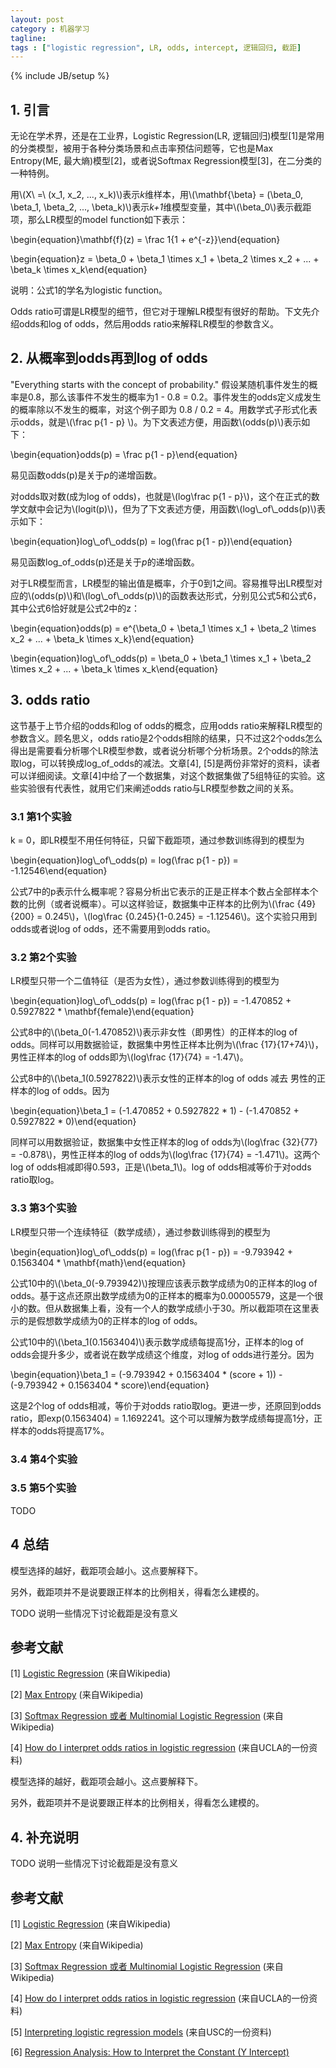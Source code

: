 ```yaml
---
layout: post
category : 机器学习
tagline: 
tags : ["logistic regression", LR, odds, intercept, 逻辑回归, 截距]
---
```

{% include JB/setup %}

## 1. 引言

无论在学术界，还是在工业界，Logistic Regression(LR, 逻辑回归)模型[1]是常用的分类模型，被用于各种分类场景和点击率预估问题等，它也是Max Entropy(ME, 最大熵)模型[2]，或者说Softmax Regression模型[3]，在二分类的一种特例。

用\\(X\ =\ (x_1, x_2, ..., x_k)\\)表示*k*维样本，用\\(\mathbf{\beta} = (\beta_0, \beta_1, \beta_2, ..., \beta_k)\\)表示*k+1*维模型变量，其中\\(\beta_0\\)表示截距项，那么LR模型的model function如下表示：

\begin{equation}\mathbf{f}(z) = \frac 1{1 + e^{-z}}\end{equation}

\begin{equation}z = \beta_0 + \beta_1 \times x_1 +  \beta_2 \times x_2 + ... +  \beta_k \times x_k\end{equation}

说明：公式1的学名为logistic function。

Odds ratio可谓是LR模型的细节，但它对于理解LR模型有很好的帮助。下文先介绍odds和log of odds，然后用odds ratio来解释LR模型的参数含义。

## 2. 从概率到odds再到log of odds

"Everything starts with the concept of probability." 假设某随机事件发生的概率是0.8，那么该事件不发生的概率为1 - 0.8 = 0.2。事件发生的odds定义成发生的概率除以不发生的概率，对这个例子即为 0.8 / 0.2 = 4。用数学式子形式化表示odds，就是\\(\frac p{1 - p} \\)。为下文表述方便，用函数\\(odds(p)\\)表示如下：

\begin{equation}odds(p) = \frac p{1 - p}\end{equation}

易见函数odds(p)是关于*p*的递增函数。

对odds取对数(成为log of odds)，也就是\\(log\frac p{1 - p}\\)，这个在正式的数学文献中会记为\\(logit(p)\\)，但为了下文表述方便，用函数\\(log\\_of\\_odds(p)\\)表示如下：

\begin{equation}log\\_of\\_odds(p) = log(\frac p{1 - p})\end{equation}

易见函数log_of_odds(p)还是关于*p*的递增函数。

对于LR模型而言，LR模型的输出值是概率，介于0到1之间。容易推导出LR模型对应的\\(odds(p)\\)和\\(log\\_of\\_odds(p)\\)的函数表达形式，分别见公式5和公式6，其中公式6恰好就是公式2中的z：

\begin{equation}odds(p) = e^{\beta_0 + \beta_1 \times x_1 +  \beta_2 \times x_2 + ... +  \beta_k \times x_k}\end{equation}

\begin{equation}log\\_of\\_odds(p) = \beta_0 + \beta_1 \times x_1 +  \beta_2 \times x_2 + ... +  \beta_k \times x_k\end{equation}

## 3. odds ratio

这节基于上节介绍的odds和log of odds的概念，应用odds ratio来解释LR模型的参数含义。顾名思义，odds ratio是2个odds相除的结果，只不过这2个odds怎么得出是需要看分析哪个LR模型参数，或者说分析哪个分析场景。2个odds的除法取log，可以转换成log_of_odds的减法。文章[4], [5]是两份非常好的资料，读者可以详细阅读。文章[4]中给了一个数据集，对这个数据集做了5组特征的实验。这些实验很有代表性，就用它们来阐述odds ratio与LR模型参数之间的关系。

### 3.1 第1个实验

k = 0，即LR模型不用任何特征，只留下截距项，通过参数训练得到的模型为

\begin{equation}log\\_of\\_odds(p) = log(\frac p{1 - p}) = -1.12546\end{equation}

公式7中的p表示什么概率呢？容易分析出它表示的正是正样本个数占全部样本个数的比例（或者说概率）。可以这样验证，数据集中正样本的比例为\\(\frac {49}{200} = 0.245\\)，\\(log\frac {0.245}{1-0.245} = -1.12546\\)。这个实验只用到odds或者说log of odds，还不需要用到odds ratio。

### 3.2 第2个实验

LR模型只带一个二值特征（是否为女性），通过参数训练得到的模型为

\begin{equation}log\\_of\\_odds(p) = log(\frac p{1 - p}) = -1.470852 + 0.5927822 * \mathbf{female}\end{equation}

公式8中的\\(\beta_0(-1.470852)\\)表示非女性（即男性）的正样本的log of odds。同样可以用数据验证，数据集中男性正样本比例为\\(\frac {17}{17+74}\\)，男性正样本的log of odds即为\\(log\frac {17}{74} = -1.47\\)。

公式8中的\\(\beta_1(0.5927822)\\)表示女性的正样本的log of odds 减去 男性的正样本的log of odds。因为

\begin{equation}\beta_1 = (-1.470852 + 0.5927822 * 1) - (-1.470852 + 0.5927822 * 0)\end{equation}

同样可以用数据验证，数据集中女性正样本的log of odds为\\(log\frac {32}{77} = -0.878\\)，男性正样本的log of odds为\\(log\frac {17}{74} = -1.471\\)。这两个log of odds相减即得0.593，正是\\(\beta_1\\)。log of odds相减等价于对odds ratio取log。

### 3.3 第3个实验

LR模型只带一个连续特征（数学成绩），通过参数训练得到的模型为

\begin{equation}log\\_of\\_odds(p) = log(\frac p{1 - p}) = -9.793942 + 0.1563404 * \mathbf{math}\end{equation}

公式10中的\\(\beta_0(-9.793942)\\)按理应该表示数学成绩为0的正样本的log of odds。基于这点还原出数学成绩为0的正样本的概率为0.00005579，这是一个很小的数。但从数据集上看，没有一个人的数学成绩小于30。所以截距项在这里表示的是假想数学成绩为0的正样本的log of odds。

公式10中的\\(\beta_1(0.1563404)\\)表示数学成绩每提高1分，正样本的log of odds会提升多少，或者说在数学成绩这个维度，对log of odds进行差分。因为

\begin{equation}\beta_1 = (-9.793942 + 0.1563404 * (score + 1)) - (-9.793942 + 0.1563404 * score)\end{equation}

这是2个log of odds相减，等价于对odds ratio取log。更进一步，还原回到odds ratio，即exp(0.1563404) = 1.1692241。这个可以理解为数学成绩每提高1分，正样本的odds将提高17%。

### 3.4 第4个实验



### 3.5 第5个实验

TODO

## 4 总结

模型选择的越好，截距项会越小。这点要解释下。

另外，截距项并不是说要跟正样本的比例相关，得看怎么建模的。

TODO
说明一些情况下讨论截距是没有意义

## 参考文献

[1] [Logistic Regression](https://en.wikipedia.org/wiki/Logistic_regression) (来自Wikipedia)

[2] [Max Entropy](https://en.wikipedia.org/wiki/Maximum_entropy_probability_distribution) (来自Wikipedia)

[3] [Softmax Regression 或者 Multinomial Logistic Regression](https://en.wikipedia.org/wiki/Multinomial_logistic_regression) (来自Wikipedia)

[4] [How do I interpret odds ratios in logistic regression](http://www.ats.ucla.edu/stat/mult_pkg/faq/general/odds_ratio.htm) (来自UCLA的一份资料)


模型选择的越好，截距项会越小。这点要解释下。

另外，截距项并不是说要跟正样本的比例相关，得看怎么建模的。

## 4. 补充说明

TODO
说明一些情况下讨论截距是没有意义

## 参考文献

[1] [Logistic Regression](https://en.wikipedia.org/wiki/Logistic_regression) (来自Wikipedia)

[2] [Max Entropy](https://en.wikipedia.org/wiki/Maximum_entropy_probability_distribution) (来自Wikipedia)

[3] [Softmax Regression 或者 Multinomial Logistic Regression](https://en.wikipedia.org/wiki/Multinomial_logistic_regression) (来自Wikipedia)

[4] [How do I interpret odds ratios in logistic regression](http://www.ats.ucla.edu/stat/mult_pkg/faq/general/odds_ratio.htm) (来自UCLA的一份资料)

[5] [Interpreting logistic regression models](http://www-hsc.usc.edu/~eckel/biostat2/notes/notes14.pdf) (来自USC的一份资料)

[6] [Regression Analysis: How to Interpret the Constant (Y Intercept)](http://blog.minitab.com/blog/adventures-in-statistics/regression-analysis-how-to-interpret-the-constant-y-intercept)
